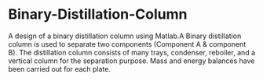 # Binary-Distillation-Column

A design of a binary distillation column using Matlab.A Binary distillation column is used to separate two components (Component A & component B). The distillation column consists of many trays, condenser, reboiler, and a vertical column for the separation purpose. 
Mass and energy balances have been carried out for each plate. 

